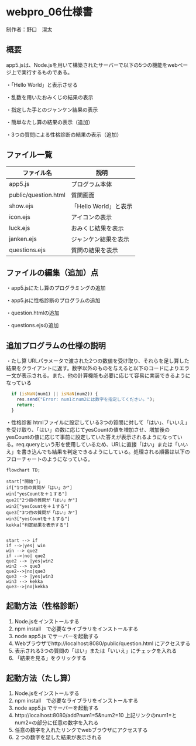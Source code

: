 # webpro_06仕様書

制作者：野口　滉太


## 概要

app5.jsは、Node.jsを用いて構築されたサーバーで以下の5つの機能をwebページ上で実行するものである。

・「Hello World」と表示させる

・乱数を用いたおみくじの結果の表示

・指定した手とのジャンケン結果の表示

・簡単なたし算の結果の表示（追加）

・3つの質問による性格診断の結果の表示（追加）

## ファイル一覧

ファイル名 | 説明
-|-
app5.js | プログラム本体
public/question.html | 質問画面
show.ejs | 「Hello World」と表示
icon.ejs | アイコンの表示
luck.ejs | おみくじ結果を表示
janken.ejs | ジャンケン結果を表示
questions.ejs | 質問の結果を表示

## ファイルの編集（追加）点

・app5.jsにたし算のプログラミングの追加

・app5.jsに性格診断のプログラムの追加

・question.htmlの追加

・questions.ejsの追加


## 追加プログラムの仕様の説明
・たし算
URLパラメータで渡された2つの数値を受け取り、それらを足し算した結果をクライアントに返す。数字以外のものを与えると以下のコードによりエラー文が表示される。また、他の計算機能も必要に応じて容易に実装できるようになっている
```javascript
  if (isNaN(num1) || isNaN(num2)) {
    res.send("Error: num1とnum2には数字を指定してください。");
    return;
  }
```

・性格診断
htmlファイルに設定している3つの質問に対して「はい」、「いいえ」を受け取り、「はい」の数に応じてyesCountの値を増加させ、増加後のyesCountの値に応じて事前に設定していた答えが表示されるようになっている。req.queryという形を使用しているため、URLに直接「はい」または「いいえ」を書き込んでも結果を判定できるようにしている。処理される順番は以下のフローチャートのようになっている。
```mermaid
flowchart TD;

start["開始"];
if["1つ目の質問が「はい」か"]
win["yesCountを＋１する"]
que2["2つ目の質問が「はい」か"]
win2["yesCountを＋１する"]
que3["3つ目の質問が「はい」か"]
win3["yesCountを＋１する"]
kekka["判定結果を表示する"]


start --> if
if -->|yes| win
win --> que2
if -->|no| que2
que2 --> |yes|win2
win2 --> que3
que2-->|no|que3
que3 --> |yes|win3
win3 --> kekka
que3-->|no|kekka
```

## 起動方法（性格診断）
1. Node.jsをインストールする
1. npm install　で必要なライブラリをインストールする
1. node app5.js でサーバーを起動する
1. Webブラウザでhttp://localhost:8080/public/question.html
にアクセスする
1. 表示される3つの質問の「はい」または「いいえ」にチェックを入れる
1. 「結果を見る」をクリックする


## 起動方法（たし算）
1. Node.jsをインストールする
1. npm install　で必要なライブラリをインストールする
1. node app5.js でサーバーを起動する
1. http://localhost:8080/add?num1=5&num2=10
上記リンクのnum1=とnum2=の部分に任意の数字を入れる
1. 任意の数字を入れたリンクでwebブラウザにアクセスする
1. ２つの数字を足した結果が表示される
